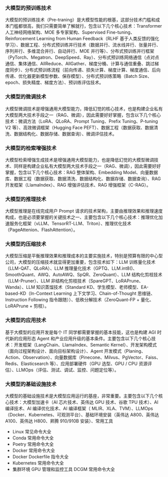 ### 大模型的预训练技术
大模型的预训练技术（Pre-traning）是大模型性能的根基，这部分技术门槛和成本门槛都很高，我们只需要简单了解就行，包含以下几个核心技术：Transformer 人工神经网络架构、MOE 多专家架构、Supervised Fine-tuning、Reinforcement Learning from Human Feedback（RLHF 基于人类反馈的强化学习）、数据工程、分布式预训练并行技术（数据并行、流水线并行、张量并行、序列并行、多维混合并行、自动并行、MOE 并行等）、分布式预训练并行框架（PyTorch、Megatron、DeepSpeed、Ray）、分布式预训练网络通信（点对点通信、集体通信、AllReduce、AllGather、梯度分桶、计算与通信重叠、跳过梯度同步）、分布式预训练流程（前向传递、损失计算、梯度计算、梯度通信、后向传递、优化器更新模型参数、保存模型）、分布式预训练策略（Batch Size、epoch、损失精度、梯度方法）、预训练评估技术。

### 大模型的微调技术
大模型微调技术是增强通用大模型能力，降低幻觉的核心技术，也是构建企业私有大模型两大技术手段之一（RAG、微调），因此需要好好掌握，包含以下几个核心技术：微调方法（LoRA、QLoRA、Prompt Tuning、Prefix Tuning、P-tuning V2 等）、高效微调框架（Hugging Face PEFT）、数据工程（数据获取、数据清洗、数据结构化、数据存储、数据查询）、微调评估技术。

### 大模型的检索增强技术
大模型检索增强生成技术是增强通用大模型能力，也是降低幻觉的大模型微调技术、同样是构建企业私有大模型两大技术手段之一（RAG、微调），因此需要好好掌握，包含以下几个核心技术：RAG 整体架构、Embedding Model、向量数据库、数据工程（数据获取、数据清洗、数据结构化、数据存储、数据查询）、RAG 开发框架（LlamaIndex）、RAG 增强评估技术、RAG 增强框架（C-RAG）。

### 大模型的推理技术
大模型推理是在线完成用户 Prompt 请求的技术架构，主要由推理效果和推理速度构成，也是必须要掌握的关键技术之一、主要包含以下几个核心技术：推理优化加速服务化框架（vLLM、TensorRT-LLM、Triton）、推理优化技术（PageAttenion、FlashAttention）。

### 大模型的压缩技术
大模型压缩是平衡推理效果和推理成本的主要实施技术，特别是预算有限的中心型公司，大模型的压缩技术就显得更加重要，包含技术如下：LLM 训练量化技术（LLM-QAT、QLoRA）、LLM 推理量化技术（GPTQ、LLM.int8()、SmoothQuant、AWQ、AutoAWQ、SpQR、ZeroQuant）、LLM 结构化剪枝技术（LLM-Pruner）、LLM 非结构化剪枝技术（SpareGPT、LoRAPrune、Wanda）、LLM 知识蒸馏技术（Standard KD、学生模型、老师模型、EA-based-KD（In-Context Learning 上下文学习、Chain-of-Thought 思维链、Instruction Following 指令跟随））、低秩分解技术（ZeroQuant-FP + 量化、LoRAPrune + 剪枝）。

### 大模型的应用技术
基于大模型的应用开发是每个 IT 同学都需要掌握的基本技能，这也是构建 AGI 时代新的应用形态 Agent 和产业应用升级的基本条件。主要包含以下几个核心技术：开发框架（LangChain、LlamaIndex、Semantic Kernel）、开发架构模式（面向过程架构设计、面向目标架构设计）、Agent 开发模式（Planing、Action、Observation）、向量数据库（Pinecone、Milvus、PgVector、Faiss、Redis、Elasticsearch 等）、应用部署硬件（GPU 选型、GPU / CPU 资源评估）、LLMOps（评估、测试、调试、监控、问题定位等）。

### 大模型的基础设施技术
大模型的基础设施技术是大模型应用运行的基座，非常重要。主要包含以下几个核心技术：大模型加速卡（AI 芯片技术、英伟达 GPU 技术、谷歌 TPU 技术）、AI 编译技术、AI 编译优化技术、AI 编译框架（ MLIR、XLA、TVM）、LLMOps（Docker、Kubernetes、可观测平台）、基础环境安装（英伟达 A800、英伟达 A100、英伟达 H800、昇腾 910/910B 安装）、常用工具

+  Linux 常见命令大全 
+  Conda 常用命令大全 
+  Poetry 常用命令大全 
+  Docker 常用命令大全 
+  Docker Dockerfile 指令大全 
+  Kubernetes 常用命令大全 
+  集群环境 GPU 管理和监控工具 DCGM 常用命令大全 

